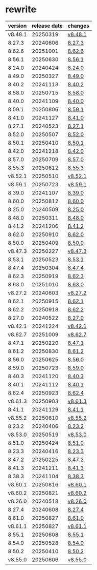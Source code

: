 # rewrite	


|version|release date|changes|
|---|---|---|
|v8.48.1|20250319|[v8.48.1](./v8.48.1-20250319.md)|
|8.27.3|20240606|[8.27.3](./8.27.3-20240606.md)|
|8.62.6|20251001|[8.62.6](./8.62.6-20251001.md)|
|8.56.1|20250630|[8.56.1](./8.56.1-20250630.md)|
|8.24.0|20240424|[8.24.0](./8.24.0-20240424.md)|
|8.49.0|20250327|[8.49.0](./8.49.0-20250327.md)|
|8.40.2|20241113|[8.40.2](./8.40.2-20241113.md)|
|8.58.0|20250715|[8.58.0](./8.58.0-20250715.md)|
|8.40.0|20241109|[8.40.0](./8.40.0-20241109.md)|
|8.59.1|20250806|[8.59.1](./8.59.1-20250806.md)|
|8.41.0|20241127|[8.41.0](./8.41.0-20241127.md)|
|8.27.1|20240523|[8.27.1](./8.27.1-20240523.md)|
|8.52.0|20250507|[8.52.0](./8.52.0-20250507.md)|
|8.50.1|20250410|[8.50.1](./8.50.1-20250410.md)|
|8.42.0|20241218|[8.42.0](./8.42.0-20241218.md)|
|8.57.0|20250709|[8.57.0](./8.57.0-20250709.md)|
|8.55.3|20250612|[8.55.3](./8.55.3-20250612.md)|
|v8.52.1|20250510|[v8.52.1](./v8.52.1-20250510.md)|
|v8.59.1|20250723|[v8.59.1](./v8.59.1-20250723.md)|
|8.39.0|20241107|[8.39.0](./8.39.0-20241107.md)|
|8.60.0|20250812|[8.60.0](./8.60.0-20250812.md)|
|8.25.0|20240509|[8.25.0](./8.25.0-20240509.md)|
|8.48.0|20250311|[8.48.0](./8.48.0-20250311.md)|
|8.41.2|20241206|[8.41.2](./8.41.2-20241206.md)|
|8.62.0|20250910|[8.62.0](./8.62.0-20250910.md)|
|8.50.0|20250409|[8.50.0](./8.50.0-20250409.md)|
|v8.47.3|20250227|[v8.47.3](./v8.47.3-20250227.md)|
|8.53.1|20250523|[8.53.1](./8.53.1-20250523.md)|
|8.47.4|20250304|[8.47.4](./8.47.4-20250304.md)|
|8.62.3|20250919|[8.62.3](./8.62.3-20250919.md)|
|8.63.0|20251010|[8.63.0](./8.63.0-20251010.md)|
|v8.27.2|20240603|[v8.27.2](./v8.27.2-20240603.md)|
|8.62.1|20250915|[8.62.1](./8.62.1-20250915.md)|
|8.62.2|20250918|[8.62.2](./8.62.2-20250918.md)|
|8.27.0|20240522|[8.27.0](./8.27.0-20240522.md)|
|v8.42.1|20241224|[v8.42.1](./v8.42.1-20241224.md)|
|v8.62.7|20251009|[v8.62.7](./v8.62.7-20251009.md)|
|8.47.1|20250220|[8.47.1](./8.47.1-20250220.md)|
|8.61.2|20250830|[8.61.2](./8.61.2-20250830.md)|
|8.56.0|20250625|[8.56.0](./8.56.0-20250625.md)|
|8.59.0|20250723|[8.59.0](./8.59.0-20250723.md)|
|8.40.3|20241120|[8.40.3](./8.40.3-20241120.md)|
|8.40.1|20241112|[8.40.1](./8.40.1-20241112.md)|
|8.62.4|20250923|[8.62.4](./8.62.4-20250923.md)|
|v8.61.3|20250903|[v8.61.3](./v8.61.3-20250903.md)|
|8.41.1|20241129|[8.41.1](./8.41.1-20241129.md)|
|v8.55.2|20250610|[v8.55.2](./v8.55.2-20250610.md)|
|8.23.2|20240406|[8.23.2](./8.23.2-20240406.md)|
|v8.53.0|20250519|[v8.53.0](./v8.53.0-20250519.md)|
|8.51.0|20250424|[8.51.0](./8.51.0-20250424.md)|
|8.23.3|20240416|[8.23.3](./8.23.3-20240416.md)|
|8.47.2|20250225|[8.47.2](./8.47.2-20250225.md)|
|8.41.3|20241211|[8.41.3](./8.41.3-20241211.md)|
|8.38.3|20241104|[8.38.3](./8.38.3-20241104.md)|
|v8.60.1|20250816|[v8.60.1](./v8.60.1-20250816.md)|
|v8.60.2|20250821|[v8.60.2](./v8.60.2-20250821.md)|
|v8.26.0|20240518|[v8.26.0](./v8.26.0-20240518.md)|
|8.27.4|20240608|[8.27.4](./8.27.4-20240608.md)|
|8.61.0|20250827|[8.61.0](./8.61.0-20250827.md)|
|v8.61.1|20250827|[v8.61.1](./v8.61.1-20250827.md)|
|8.55.1|20250608|[8.55.1](./8.55.1-20250608.md)|
|8.54.0|20250528|[8.54.0](./8.54.0-20250528.md)|
|8.50.2|20250410|[8.50.2](./8.50.2-20250410.md)|
|v8.55.0|20250606|[v8.55.0](./v8.55.0-20250606.md)|
